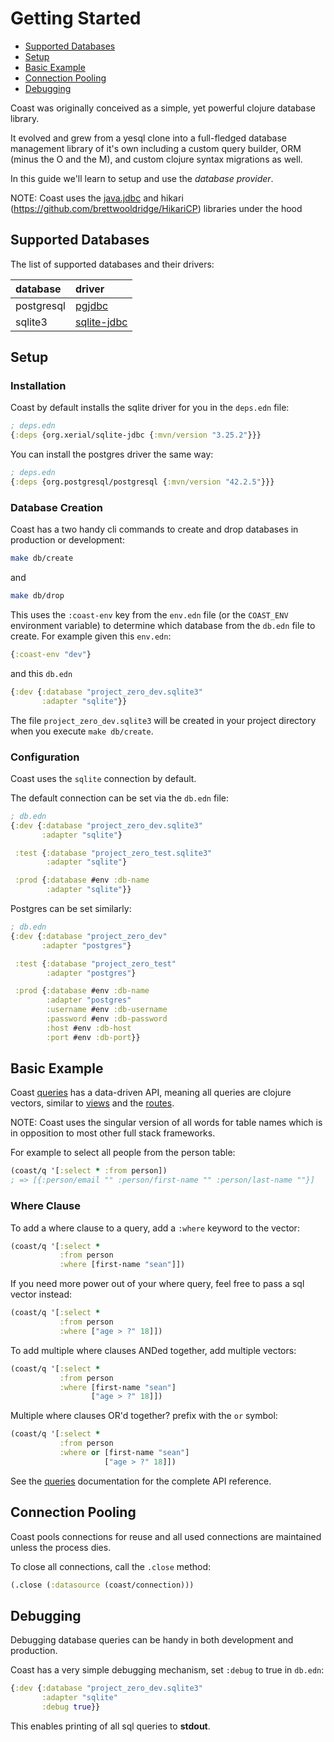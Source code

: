 # Getting Started

* [Supported Databases](#user-content-supported-databases)
* [Setup](#user-content-setup)
* [Basic Example](#user-content-basic-example)
* [Connection Pooling](#user-content-connection-pooling)
* [Debugging](#user-content-debugging)

Coast was originally conceived as a simple, yet powerful clojure database library.

It evolved and grew from a yesql clone into a full-fledged database management library of it's own including a custom query builder, ORM (minus the O and the M), and custom clojure syntax migrations as well.

In this guide we'll learn to setup and use the *database provider*.

NOTE: Coast uses the [java.jdbc](https://github.com/clojure/java.jdbc) and hikari (https://github.com/brettwooldridge/HikariCP) libraries under the hood

## Supported Databases
The list of supported databases and their drivers:

| database   | driver                                               |
|:------------|:------------------------------------------------------|
| postgresql | [pgjdbc](https://github.com/pgjdbc/pgjdbc)           |
| sqlite3    | [sqlite-jdbc](https://github.com/xerial/sqlite-jdbc) |

## Setup

### Installation
Coast by default installs the sqlite driver for you in the `deps.edn` file:

```clojure
; deps.edn
{:deps {org.xerial/sqlite-jdbc {:mvn/version "3.25.2"}}}
```

You can install the postgres driver the same way:

```clojure
; deps.edn
{:deps {org.postgresql/postgresql {:mvn/version "42.2.5"}}}
```

### Database Creation

Coast has a two handy cli commands to create and drop databases in production or development:

```bash
make db/create
```

and

```bash
make db/drop
```

This uses the `:coast-env` key from the `env.edn` file (or the `COAST_ENV` environment variable) to determine which database from the `db.edn` file to create. For example given this `env.edn`:

```clojure
{:coast-env "dev"}
```

and this `db.edn`

```clojure
{:dev {:database "project_zero_dev.sqlite3"
       :adapter "sqlite"}}
```

The file `project_zero_dev.sqlite3` will be created in your project directory when you execute `make db/create`.

### Configuration
Coast uses the `sqlite` connection by default.

The default connection can be set via the `db.edn` file:

```clojure
; db.edn
{:dev {:database "project_zero_dev.sqlite3"
       :adapter "sqlite"}

 :test {:database "project_zero_test.sqlite3"
        :adapter "sqlite"}

 :prod {:database #env :db-name
        :adapter "sqlite"}}
```

Postgres can be set similarly:

```clojure
; db.edn
{:dev {:database "project_zero_dev"
       :adapter "postgres"}

 :test {:database "project_zero_test"
        :adapter "postgres"}

 :prod {:database #env :db-name
        :adapter "postgres"
        :username #env :db-username
        :password #env :db-password
        :host #env :db-host
        :port #env :db-port}}
```

## Basic Example
Coast [queries](Queries.md) has a data-driven API, meaning all queries are clojure vectors, similar to [views](Views.md) and the [routes](Routes.md).

NOTE: Coast uses the singular version of all words for table names which is in opposition to most other full stack frameworks.

For example to select all people from the person table:

```clojure
(coast/q '[:select * :from person])
; => [{:person/email "" :person/first-name "" :person/last-name ""}]
```

### Where Clause
To add a where clause to a query, add a `:where` keyword to the vector:

```clojure
(coast/q '[:select *
           :from person
           :where [first-name "sean"]])
```

If you need more power out of your where query, feel free to pass a sql vector instead:

```clojure
(coast/q '[:select *
           :from person
           :where ["age > ?" 18]])
```

To add multiple where clauses ANDed together, add multiple vectors:

```clojure
(coast/q '[:select *
           :from person
           :where [first-name "sean"]
                  ["age > ?" 18]])
```

Multiple where clauses OR'd together? prefix with the `or` symbol:

```clojure
(coast/q '[:select *
           :from person
           :where or [first-name "sean"]
                     ["age > ?" 18]])
```

See the [queries](Queries.md) documentation for the complete API reference.

## Connection Pooling

Coast pools connections for reuse and all used connections are maintained unless the process dies.

To close all connections, call the `.close` method:

```clojure
(.close (:datasource (coast/connection)))
```

## Debugging
Debugging database queries can be handy in both development and production.

Coast has a very simple debugging mechanism, set `:debug` to true in `db.edn`:

```clojure
{:dev {:database "project_zero_dev.sqlite3"
       :adapter "sqlite"
       :debug true}}
```

This enables printing of all sql queries to **stdout**.
